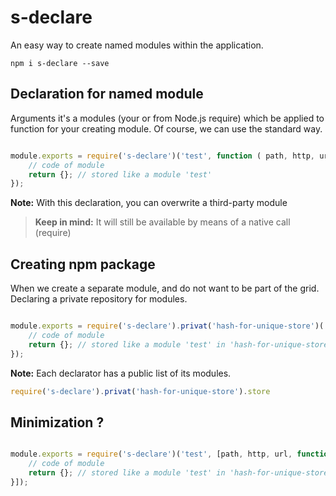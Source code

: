 s-declare
===============
An easy way to create named modules within the application.

```shell
npm i s-declare --save
```

Declaration for named module
--------------
Arguments it's a modules (your or from Node.js require) which be applied to function for your creating module. Of course, we can use the standard way.

```javascript

module.exports = require('s-declare')('test', function ( path, http, url ) {
	// code of module
	return {}; // stored like a module 'test'
});

```
**Note:**	With this declaration, you can overwrite a third-party module

>**Keep in mind:** It will still be available by means of a native call (require)

	
Creating npm package
--------------
When we create a separate module, and do not want to be part of the grid. Declaring a private repository for modules.

```javascript

module.exports = require('s-declare').privat('hash-for-unique-store')('test', function ( path, http, url ) {
	// code of module
	return {}; // stored like a module 'test' in 'hash-for-unique-store'
});

```

**Note:** Each declarator has a public list of its modules.
```javascript
require('s-declare').privat('hash-for-unique-store').store
```

Minimization ?
--------------

```javascript

module.exports = require('s-declare')('test', [path, http, url, function ( path, http, url ) {
	// code of module
	return {}; // stored like a module 'test' in 'hash-for-unique-store'
}]);

```